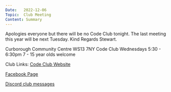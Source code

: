 ```yaml
---
Date:   2022-12-06
Topic:  Club Meeting
Content: Summary
---
```

Apologies everyone but there will be no Code Club tonight. The last meeting this year will be next Tuesday. Kind Regards Stewart.

Curborough Community Centre
WS13 7NY
Code Club
Wednesdays 5:30 - 6:30pm
7 - 15 year olds welcome

Club Links:
[Code Club Website](https://lichfield-code-club.github.io/)

[Facebook Page](https://www.facebook.com/LichfieldCoders)

[Discord club messages](https://discord.gg/szz6xGK)
